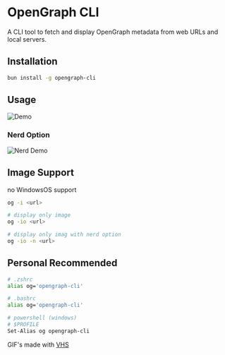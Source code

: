 # OpenGraph CLI

A CLI tool to fetch and display OpenGraph metadata from web URLs and local servers.

## Installation

```bash
bun install -g opengraph-cli
```

## Usage

![Demo](https://vhs.charm.sh/vhs-1NpNrEIDCjILKFMilBtSTw.gif)

### Nerd Option

![Nerd Demo](https://vhs.charm.sh/vhs-NGoJncTyZBUBSe5J4P1OD.gif)

## Image Support
no WindowsOS support

```bash
og -i <url>

# display only image
og -io <url>

# display only imag with nerd option
og -io -n <url> 
```

## Personal Recommended

```bash
# .zshrc
alias og='opengraph-cli'

# .bashrc
alias og='opengraph-cli'

# powershell (windows)
# $PROFILE
Set-Alias og opengraph-cli
```

GIF's made with [VHS](https://github.com/charmbracelet/vhs)
